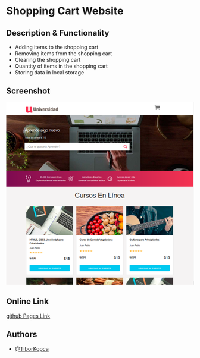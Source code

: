 # Shopping Cart Website

## Description & Functionality
- Adding items to the shopping cart
- Removing items from the shopping cart
- Clearing the shopping cart
- Quantity of items in the shopping cart
- Storing data in local storage

## Screenshot
![here](/screenshot/JS-2024-ShoppingCart.png)

## Online Link
[github Pages Link](https://tiborkopca.github.io/Javascript2024-ShoppingCart/)

## Authors

- [@TiborKopca](https://github.com/TiborKopca)